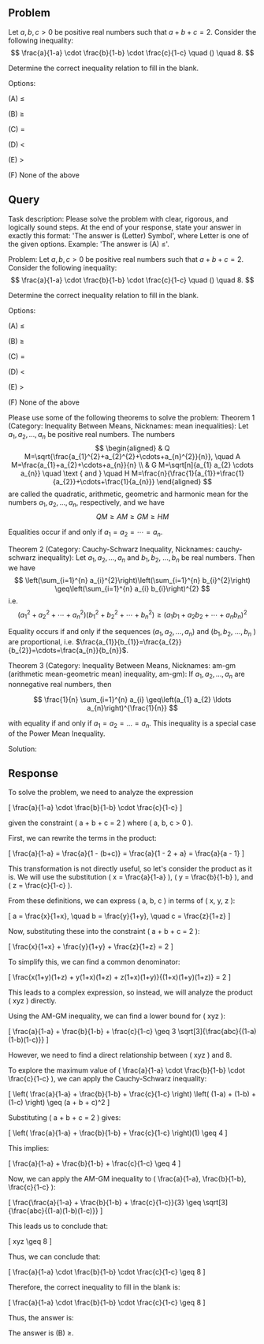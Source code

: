 ## Problem

Let $a, b, c > 0$ be positive real numbers such that $a + b + c = 2$. Consider the following inequality:
$$
\frac{a}{1-a} \cdot \frac{b}{1-b} \cdot \frac{c}{1-c} \quad () \quad 8.
$$

Determine the correct inequality relation to fill in the blank.

Options:

(A) $\leq$ 

(B) $\geq$

(C) $=$ 

(D) $<$

(E) $>$

(F) None of the above

## Query

Task description: Please solve the problem with clear, rigorous, and logically sound steps. At the end of your response, state your answer in exactly this format: 'The answer is (Letter) Symbol', where Letter is one of the given options. Example: 'The answer is (A) $\leq$'.

Problem: Let $a, b, c > 0$ be positive real numbers such that $a + b + c = 2$. Consider the following inequality:
$$
\frac{a}{1-a} \cdot \frac{b}{1-b} \cdot \frac{c}{1-c} \quad () \quad 8.
$$

Determine the correct inequality relation to fill in the blank.

Options:

(A) $\leq$ 

(B) $\geq$

(C) $=$ 

(D) $<$

(E) $>$

(F) None of the above

Please use some of the following theorems to solve the problem:
Theorem 1 (Category: Inequality Between Means, Nicknames: mean inequalities): Let $a_{1}, a_{2}, \ldots, a_{n}$ be positive real numbers. The numbers
$$
\begin{aligned}
& Q M=\sqrt{\frac{a_{1}^{2}+a_{2}^{2}+\cdots+a_{n}^{2}}{n}}, \quad A M=\frac{a_{1}+a_{2}+\cdots+a_{n}}{n} \\
& G M=\sqrt[n]{a_{1} a_{2} \cdots a_{n}} \quad \text { and } \quad H M=\frac{n}{\frac{1}{a_{1}}+\frac{1}{a_{2}}+\cdots+\frac{1}{a_{n}}}
\end{aligned}
$$
are called the quadratic, arithmetic, geometric and harmonic mean for the numbers $a_{1}, a_{2}, \ldots, a_{n}$, respectively, and we have
$$
Q M \geq A M \geq G M \geq H M
$$

Equalities occur if and only if $a_{1}=a_{2}=\cdots=a_{n}$.

Theorem 2 (Category: Cauchy-Schwarz Inequality, Nicknames: cauchy-schwarz inequality): Let $a_{1}, a_{2}, \ldots, a_{n}$ and $b_{1}, b_{2}$, $\ldots, b_{n}$ be real numbers. Then we have
$$
\left(\sum_{i=1}^{n} a_{i}^{2}\right)\left(\sum_{i=1}^{n} b_{i}^{2}\right) \geq\left(\sum_{i=1}^{n} a_{i} b_{i}\right)^{2}
$$
i.e.
$$
\left(a_{1}^{2}+a_{2}^{2}+\cdots+a_{n}^{2}\right)\left(b_{1}^{2}+b_{2}^{2}+\cdots+b_{n}^{2}\right) \geq\left(a_{1} b_{1}+a_{2} b_{2}+\cdots+a_{n} b_{n}\right)^{2}
$$

Equality occurs if and only if the sequences $\left(a_{1}, a_{2}, \ldots, a_{n}\right)$ and $\left(b_{1}, b_{2}\right.$, $\ldots, b_{n}$ ) are proportional, i.e. $\frac{a_{1}}{b_{1}}=\frac{a_{2}}{b_{2}}=\cdots=\frac{a_{n}}{b_{n}}$.

Theorem 3 (Category: Inequality Between Means, Nicknames: am-gm (arithmetic mean-geometric mean) inequality, am-gm): If $a_{1}, a_{2}, \ldots, a_{n}$ are nonnegative real numbers, then

$$
\frac{1}{n} \sum_{i=1}^{n} a_{i} \geq\left(a_{1} a_{2} \ldots a_{n}\right)^{\frac{1}{n}}
$$

with equality if and only if $a_{1}=a_{2}=\ldots=a_{n}$. This inequality is a special case of the Power Mean Inequality.

Solution:

## Response

To solve the problem, we need to analyze the expression 

\[
\frac{a}{1-a} \cdot \frac{b}{1-b} \cdot \frac{c}{1-c}
\]

given the constraint \( a + b + c = 2 \) where \( a, b, c > 0 \).

First, we can rewrite the terms in the product:

\[
\frac{a}{1-a} = \frac{a}{1 - (b+c)} = \frac{a}{1 - 2 + a} = \frac{a}{a - 1}
\]

This transformation is not directly useful, so let's consider the product as it is. We will use the substitution \( x = \frac{a}{1-a} \), \( y = \frac{b}{1-b} \), and \( z = \frac{c}{1-c} \). 

From these definitions, we can express \( a, b, c \) in terms of \( x, y, z \):

\[
a = \frac{x}{1+x}, \quad b = \frac{y}{1+y}, \quad c = \frac{z}{1+z}
\]

Now, substituting these into the constraint \( a + b + c = 2 \):

\[
\frac{x}{1+x} + \frac{y}{1+y} + \frac{z}{1+z} = 2
\]

To simplify this, we can find a common denominator:

\[
\frac{x(1+y)(1+z) + y(1+x)(1+z) + z(1+x)(1+y)}{(1+x)(1+y)(1+z)} = 2
\]

This leads to a complex expression, so instead, we will analyze the product \( xyz \) directly.

Using the AM-GM inequality, we can find a lower bound for \( xyz \):

\[
\frac{a}{1-a} + \frac{b}{1-b} + \frac{c}{1-c} \geq 3 \sqrt[3]{\frac{abc}{(1-a)(1-b)(1-c)}}
\]

However, we need to find a direct relationship between \( xyz \) and 8. 

To explore the maximum value of \( \frac{a}{1-a} \cdot \frac{b}{1-b} \cdot \frac{c}{1-c} \), we can apply the Cauchy-Schwarz inequality:

\[
\left( \frac{a}{1-a} + \frac{b}{1-b} + \frac{c}{1-c} \right) \left( (1-a) + (1-b) + (1-c) \right) \geq (a + b + c)^2
\]

Substituting \( a + b + c = 2 \) gives:

\[
\left( \frac{a}{1-a} + \frac{b}{1-b} + \frac{c}{1-c} \right)(1) \geq 4
\]

This implies:

\[
\frac{a}{1-a} + \frac{b}{1-b} + \frac{c}{1-c} \geq 4
\]

Now, we can apply the AM-GM inequality to \( \frac{a}{1-a}, \frac{b}{1-b}, \frac{c}{1-c} \):

\[
\frac{\frac{a}{1-a} + \frac{b}{1-b} + \frac{c}{1-c}}{3} \geq \sqrt[3]{\frac{abc}{(1-a)(1-b)(1-c)}}
\]

This leads us to conclude that:

\[
xyz \geq 8
\]

Thus, we can conclude that:

\[
\frac{a}{1-a} \cdot \frac{b}{1-b} \cdot \frac{c}{1-c} \geq 8
\]

Therefore, the correct inequality to fill in the blank is:

\[
\frac{a}{1-a} \cdot \frac{b}{1-b} \cdot \frac{c}{1-c} \geq 8
\]

Thus, the answer is:

The answer is (B) $\geq$.